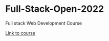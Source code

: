 # Full-Stack-Open-2022

Full stack Web Development Course

[Link to course](https://fullstackopen.com/en/)
